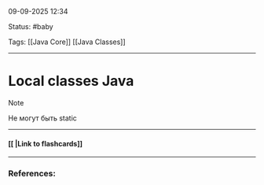 
09-09-2025 12:34

Status: #baby 

Tags: [[Java Core]] [[Java Classes]]

---
# Local classes Java

> [!note]
> Не могут быть static



----
#### [[ |Link to flashcards]]



---
### References:

